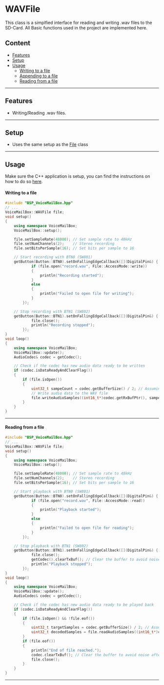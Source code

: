# WAVFile
This class is a simplfied interface for reading and writing .wav files to the SD-Card.
All Basic functions used in the project are implemented here.

## Content
- [Features](#features)
- [Setup](#setup)
- [Usage](#usage)
    - [Writing to a file](#writing-to-a-file)
    - [Appending to a file](#appending-to-a-file)
    - [Reading from a file](#reading-from-a-file)

---
## Features
- Writing/Reading .wav files.

---
## Setup    
- Uses the same setup as the [File](File.md) class

---
## Usage
Make sure the C++ application is setup, you can find the instructions on how to do so [here](CppFromC.md).

#### Writing to a file
``` C++ 
#include "BSP_VoiceMailBox.hpp"
// ...
VoiceMailBox::WAVFile file;
void setup()
{
    using namespace VoiceMailBox;
    VoiceMailBox::setup();

    file.setSampleRate(48000); // Set sample rate to 48kHz
    file.setNumChannels(2);    // Stereo recording
    file.setBitsPerSample(16); // Set bits per sample to 16

    // Start recording with BTN0 (SW801)
    getButton(Button::BTN0).setOnFallingEdgeCallback([](DigitalPin&) {
            if (file.open("record.wav", File::AccessMode::write))
            {
                println("Recording started");
            }
            else
            {
                println("Failed to open file for writing");
            }
        });

    // Stop recording with BTN1 (SW802)
    getButton(Button::BTN1).setOnFallingEdgeCallback([](DigitalPin&) {
            file.close();
            println("Recording stopped");
        });
}
void loop()
{
    using namespace VoiceMailBox;
    VoiceMailBox::update();
    AudioCodec& codec = getCodec();

    // Check if the codec has new audio data ready to be written
    if (codec.isDataReadyAndClearFlag())
    {
        if (file.isOpen())
        {
            uint32_t sampeCount = codec.getBufferSize() / 2; // Assuming 16-bit stereo audio, each sample is 4 bytes
            // Write audio data to the WAV file
            file.writeAudioSamples((int16_t*)codec.getRxBufPtr(), sampeCount);
        }
    }
}
```
---

#### Reading from a file
``` C++ 
#include "BSP_VoiceMailBox.hpp"
// ...
VoiceMailBox::WAVFile file;
void setup()
{
    using namespace VoiceMailBox;
    VoiceMailBox::setup();

    file.setSampleRate(48000); // Set sample rate to 48kHz
    file.setNumChannels(2);    // Stereo recording
    file.setBitsPerSample(16); // Set bits per sample to 16

    // Start playback with BTN0 (SW801)
    getButton(Button::BTN0).setOnFallingEdgeCallback([](DigitalPin&) {
            if (file.open("record.wav", File::AccessMode::read))
            {
                println("Playback started");
            }
            else
            {
                println("Failed to open file for reading");
            }
        });

    // Stop playback with BTN1 (SW802)
    getButton(Button::BTN1).setOnFallingEdgeCallback([](DigitalPin&) {
            file.close();
            getCodec().clearTxBuf(); // Clear the buffer to avoid noise after playback finished
            println("Playback stopped");
        });
}
void loop()
{
    using namespace VoiceMailBox;
    VoiceMailBox::update();
    AudioCodec& codec = getCodec();

    // Check if the codec has new audio data ready to be played back
    if (codec.isDataReadyAndClearFlag())
    {
        if (file.isOpen() && !file.eof())
        {
            uint32_t targetSamples = codec.getBufferSize() / 2; // Assuming 16-bit stereo audio, each sample is 4 bytes
            uint32_t decodedSamples = file.readAudioSamples((int16_t*)codec.getTxBufPtr(), targetSamples);
        }
        if (file.eof())
        {
            println("End of file reached.");
            codec.clearTxBuf(); // Clear the buffer to avoid noise after playback finished
            file.close();
        }
    }
}
```
---
